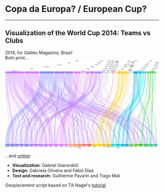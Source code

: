 # Copa da Europa? / European Cup?
-------------------------------------------------------------------
## Visualization of the World Cup 2014: Teams vs Clubs
2014, for Galileu Magazine, Brazil<br>
Both print...
![Print](https://github.com/gianordoli/world_cup/blob/master/img/world_cup_print.png)

...and [online](https://raw.githubusercontent.com/gianordoli/world_cup/master/img/world_cup_print.png):


* **Visualization**: Gabriel Gianordoli 
* **Design:** Gabriela Oliveira and Fábio Dias
* **Text and research:** Guilherme Pavarin and Tiago Mali

Geoplacement script based on Till Nagel's [tutorial](http://btk.tillnagel.com/tutorials/geo-tagging-placemaker.html)
